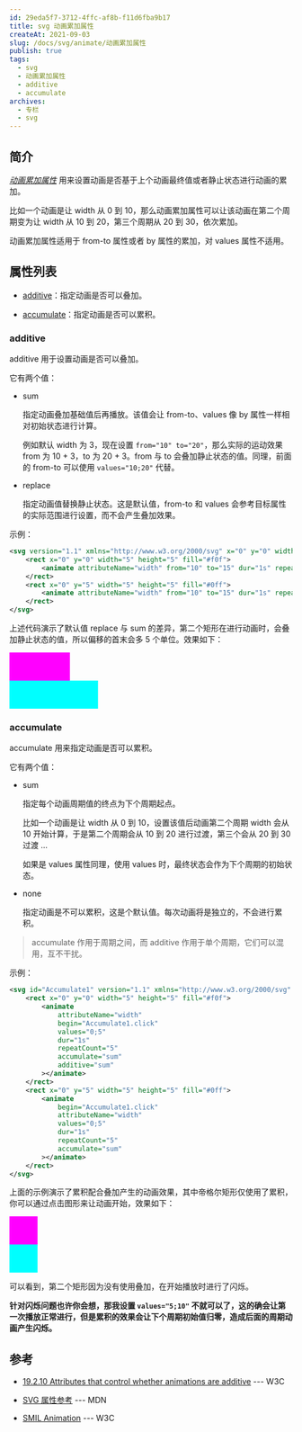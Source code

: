 ```yaml
---
id: 29eda5f7-3712-4ffc-af8b-f11d6fba9b17
title: svg 动画累加属性
createAt: 2021-09-03
slug: /docs/svg/animate/动画累加属性
publish: true
tags:
  - svg
  - 动画累加属性
  - additive
  - accumulate
archives:
  - 专栏
  - svg
---
```


## 简介

_[动画累加属性][1]_ 用来设置动画是否基于上个动画最终值或者静止状态进行动画的累加。

比如一个动画是让 width 从 0 到 10，那么动画累加属性可以让该动画在第二个周期变为让 width 从 10 到 20，第三个周期从 20 到 30，依次累加。

动画累加属性适用于 from-to 属性或者 by 属性的累加，对 values 属性不适用。

## 属性列表

- [additive](#additive)：指定动画是否可以叠加。

- [accumulate](#accumulate)：指定动画是否可以累积。

### additive

additive 用于设置动画是否可以叠加。

它有两个值：

- sum

  指定动画叠加基础值后再播放。该值会让 from-to、values 像 by 属性一样相对初始状态进行计算。

  例如默认 width 为 3，现在设置 `from="10" to="20"`，那么实际的运动效果 from 为 10 + 3，to 为 20 + 3。from 与 to 会叠加静止状态的值。同理，前面的 from-to 可以使用 `values="10;20"` 代替。

- replace

  指定动画值替换静止状态。这是默认值，from-to 和 values 会参考目标属性的实际范围进行设置，而不会产生叠加效果。

示例：

```xml
<svg version="1.1" xmlns="http://www.w3.org/2000/svg" x="0" y="0" width="200" height="100" viewBox="0 0 20 10">
	<rect x="0" y="0" width="5" height="5" fill="#f0f">
		<animate attributeName="width" from="10" to="15" dur="1s" repeatCount="indefinite"></animate>
	</rect>
	<rect x="0" y="5" width="5" height="5" fill="#0ff">
		<animate attributeName="width" from="10" to="15" dur="1s" repeatCount="indefinite" additive="sum"></animate>
	</rect>
</svg>
```

上述代码演示了默认值 replace 与 sum 的差异，第二个矩形在进行动画时，会叠加静止状态的值，所以偏移的首末会多 5 个单位。效果如下：

<svg version="1.1" xmlns="http://www.w3.org/2000/svg" x="0" y="0" width="200" height="100" viewBox="0 0 20 10">
	<rect x="0" y="0" width="5" height="5" fill="#f0f">
		<animate attributeName="width" from="10" to="15" dur="1s" repeatCount="indefinite"></animate>
	</rect>
	<rect x="0" y="5" width="5" height="5" fill="#0ff">
		<animate attributeName="width" from="10" to="15" dur="1s" repeatCount="indefinite" additive="sum"></animate>
	</rect>
</svg>

### accumulate

accumulate 用来指定动画是否可以累积。

它有两个值：

- sum

  指定每个动画周期值的终点为下个周期起点。

  比如一个动画是让 width 从 0 到 10，设置该值后动画第二个周期 width 会从 10 开始计算，于是第二个周期会从 10 到 20 进行过渡，第三个会从 20 到 30 过渡 ...

  如果是 values 属性同理，使用 values 时，最终状态会作为下个周期的初始状态。

- none

  指定动画是不可以累积，这是个默认值。每次动画将是独立的，不会进行累积。

> accumulate 作用于周期之间，而 additive 作用于单个周期，它们可以混用，互不干扰。

示例：

```xml
<svg id="Accumulate1" version="1.1" xmlns="http://www.w3.org/2000/svg" width="350" height="100" viewBox="0 0 35 10">
	<rect x="0" y="0" width="5" height="5" fill="#f0f">
		<animate
			attributeName="width"
			begin="Accumulate1.click"
			values="0;5"
			dur="1s"
			repeatCount="5"
			accumulate="sum"
			additive="sum"
		></animate>
	</rect>
	<rect x="0" y="5" width="5" height="5" fill="#0ff">
		<animate
			begin="Accumulate1.click"
			attributeName="width"
			values="0;5"
			dur="1s"
			repeatCount="5"
			accumulate="sum"
		></animate>
	</rect>
</svg>
```

上面的示例演示了累积配合叠加产生的动画效果，其中帝格尔矩形仅使用了累积，你可以通过点击图形来让动画开始，效果如下：

<svg id="Accumulate1" version="1.1" xmlns="http://www.w3.org/2000/svg" width="350" height="100" viewBox="0 0 35 10">
	<rect x="0" y="0" width="5" height="5" fill="#f0f">
		<animate
			attributeName="width"
			begin="Accumulate1.click"
			values="0;5"
			dur="1s"
			repeatCount="5"
			accumulate="sum"
			additive="sum"
		></animate>
	</rect>
	<rect x="0" y="5" width="5" height="5" fill="#0ff">
		<animate
			begin="Accumulate1.click"
			attributeName="width"
			values="0;5"
			dur="1s"
			repeatCount="5"
			accumulate="sum"
		></animate>
	</rect>
</svg>

可以看到，第二个矩形因为没有使用叠加，在开始播放时进行了闪烁。

**针对闪烁问题也许你会想，那我设置 `values="5;10"` 不就可以了，这的确会让第一次播放正常进行，但是累积的效果会让下个周期初始值归零，造成后面的周期动画产生闪烁。**

## 参考

- [19.2.10 Attributes that control whether animations are additive][1] --- W3C

- [SVG 属性参考][2] --- MDN

- [SMIL Animation][3] --- W3C

[1]: https://www.w3.org/TR/SVG11/animate.html#AdditionAttributes
[2]: https://developer.mozilla.org/zh-CN/docs/Web/SVG/Attribute
[3]: https://www.w3.org/TR/2001/REC-smil-animation-20010904
